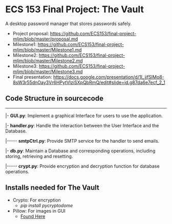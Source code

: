 # ECS 153 Final Project: The Vault
A desktop password manager that stores passwords safely.

+ Project proposal: https://github.com/ECS153/final-project-mljm/blob/master/proposal.md
+ Milestone1: https://github.com/ECS153/final-project-mljm/blob/master/Milestone1.md
+ Milestone2: https://github.com/ECS153/final-project-mljm/blob/master/Milestone2.md
+ Milestone3: https://github.com/ECS153/final-project-mljm/blob/master/Milestone3.md
+ Final presentation: https://docs.google.com/presentation/d/1I_jjfSIMo8-8sW3r55dnOay3Vr6HPytVIziSXpQbRmQ/edit#slide=id.g87da6e7ecf_2_1

## Code Structure in sourcecode
-------------------------------------
|- **GUI.py**: Implement a graphical Interface for users to use the application.

|- **handler.py**: Handle the interaction between the User Interface and the Database.

|----- **smtpCtrl.py**: Provide SMTP service for the handler to send emails.

|- **db.py**: Maintain a Database and corresponding operations, including storing, retrieving and resetting.

|----- **crypt.py**: Provide encryption and decryption function for database operations.


## Installs needed for The Vault
+ Crypto: For encryption
  + _pip install pycryptodome_
+ Pillow: For images in GUI
  + [Found Here](https://www.lfd.uci.edu/~gohlke/pythonlibs/#pillow)
